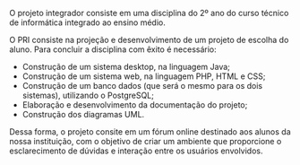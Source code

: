 
  <p>O projeto integrador consiste em uma disciplina do 2º ano do curso técnico de informática integrado ao ensino médio.</p>
  <p>O PRI consiste na projeção e desenvolvimento de um projeto de escolha do aluno. Para concluir a disciplina com êxito é necessário: </p>
  <ul>
  <li> Construção de um sistema desktop, na linguagem Java; </li>
   <li> Construção de um sistema web, na linguagem PHP, HTML e CSS; </li>
   <li>Construção de um banco dados (que será o mesmo para os dois sistemas), utilizando o PostgreSQL;</li>
   <li> Elaboração e desenvolvimento da documentação do projeto; </li>
   <li> Construção dos diagramas UML.</li>
</ul>
<p> Dessa forma, o projeto consite em um fórum online destinado aos alunos da nossa instituição, com o objetivo de criar um ambiente que proporcione o esclarecimento de dúvidas e interação entre os usuários envolvidos.</p>
